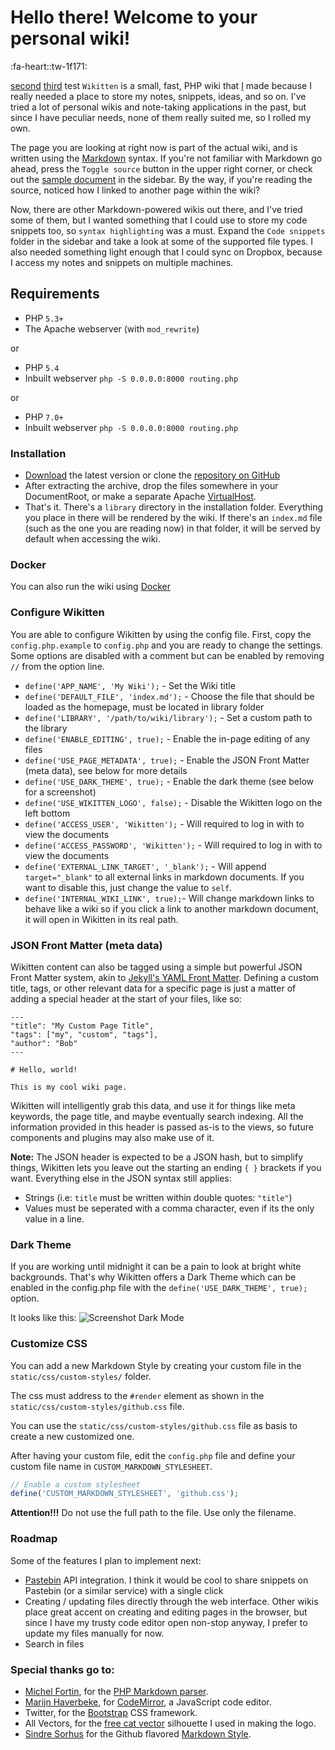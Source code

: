 # Hello there! Welcome to your personal wiki!

:fa-heart::tw-1f171:

[second](second.md)
[third](third.md)
test
`Wikitten` is a small, fast, PHP wiki that [I][1] made because I really needed a place to store my notes, snippets, ideas, and so on. I've tried a lot of personal wikis and note-taking applications in the past, but since I have peculiar needs, none of them really suited me, so I rolled my own.

[1]: https://github.com/devaneando/wikitten

The page you are looking at right now is part of the actual wiki, and is written using the [Markdown](http://daringfireball.net/projects/markdown/syntax) syntax. If you're not familiar with Markdown go ahead, press the `Toggle source` button in the upper right corner, or check out the [sample document](Sample%20Markdown%20document.md) in the sidebar. By the way, if you're reading the source, noticed how I linked to another page within the wiki?

Now, there are other Markdown-powered wikis out there, and I've tried some of them, but I wanted something that I could use to store my code snippets too, so `syntax highlighting` was a must. Expand the `Code snippets` folder in the sidebar and take a look at some of the supported file types. I also needed something light enough that I could sync on Dropbox, because I access my notes and snippets on multiple machines.

## Requirements

- PHP `5.3+`
- The Apache webserver (with `mod_rewrite`)

or

- PHP `5.4`
- Inbuilt webserver `php -S 0.0.0.0:8000 routing.php`

or

- PHP `7.0+`
- Inbuilt webserver `php -S 0.0.0.0:8000 routing.php`

### Installation

- [Download](https://github.com/devaneando/Wikitten/archive/master.zip) the latest version or clone the [repository on GitHub](https://github.com/devaneando/Wikitten)
- After extracting the archive, drop the files somewhere in your DocumentRoot, or make a separate Apache [VirtualHost](http://httpd.apache.org/docs/2.2/mod/core.html#virtualhost).
- That's it. There's a `library` directory in the installation folder. Everything you place in there will be rendered by the wiki. If there's an `index.md` file (such as the one you are reading now) in that folder, it will be served by default when accessing the wiki.

### Docker

You can also run the wiki using [Docker](https://github.com/devaneando/Wikitten/wiki/Docker-instructions)

### Configure Wikitten

You are able to configure Wikitten by using the config file.
First, copy the `config.php.example` to `config.php` and you are ready to change the settings.
Some options are disabled with a comment but can be enabled by removing `//` from the option line.

- `define('APP_NAME', 'My Wiki');` - Set the Wiki title
- `define('DEFAULT_FILE', 'index.md');` - Choose the file that should be loaded as the homepage, must be located in library folder
- `define('LIBRARY', '/path/to/wiki/library');` - Set a custom path to the library
- `define('ENABLE_EDITING', true);` - Enable the in-page editing of any files
- `define('USE_PAGE_METADATA', true);` - Enable the JSON Front Matter (meta data), see below for more details
- `define('USE_DARK_THEME', true);` - Enable the dark theme (see below for a screenshot)
- `define('USE_WIKITTEN_LOGO', false);` - Disable the Wikitten logo on the left bottom
- `define('ACCESS_USER', 'Wikitten');` - Will required to log in with to view the documents
- `define('ACCESS_PASSWORD', 'Wikitten');` - Will required to log in with to view the documents
- `define('EXTERNAL_LINK_TARGET', '_blank');` - Will append `target="_blank"` to all external links in markdown documents. If you want to disable this, just change the value to `self`.
- `define('INTERNAL_WIKI_LINK', true);`- Will change markdown links to behave like a wiki so if you click a link to another markdown document, it will open in Wikitten in its real path.

### JSON Front Matter (meta data)

Wikitten content can also be tagged using a simple but powerful JSON Front Matter system, akin to [Jekyll's YAML Front Matter](https://github.com/mojombo/jekyll/wiki/YAML-Front-Matter). Defining a custom title, tags, or other
relevant data for a specific page is just a matter of adding a special header at the start of your files, like so:

    ---
    "title": "My Custom Page Title",
    "tags": ["my", "custom", "tags"],
    "author": "Bob"
    ---

    # Hello, world!

    This is my cool wiki page.

Wikitten will intelligently grab this data, and use it for things like meta keywords, the
page title, and maybe eventually search indexing. All the information provided in this
header is passed as-is to the views, so future components and plugins may also make use of it.

**Note:** The JSON header is expected to be a JSON hash, but to simplify things, Wikitten lets you leave out the starting an ending `{ }` brackets if you want. Everything else in the JSON syntax still applies:

- Strings (i.e: `title` must be written within double quotes: `"title"`)
- Values must be seperated with a comma character, even if its the only value in a line.

### Dark Theme

If you are working until midnight it can be a pain to look at bright white backgrounds. That's why Wikitten offers a Dark Theme which can be enabled in the config.php file with the `define('USE_DARK_THEME', true);` option.

It looks like this:
![Screenshot Dark Mode](static/img/screenshot_dark.png)

### Customize CSS

You can add a new Markdown Style by creating your custom file in the `static/css/custom-styles/` folder.

The css must address to the `#render` element as shown in the `static/css/custom-styles/github.css` file.

You can use the `static/css/custom-styles/github.css` file as basis to create a new customized one.

After having your custom file, edit the `config.php` file and define your custom file name in `CUSTOM_MARKDOWN_STYLESHEET`.

```php
// Enable a custom stylesheet
define('CUSTOM_MARKDOWN_STYLESHEET', 'github.css');
```

**Attention!!!** Do not use the full path to the file. Use only the filename.

### Roadmap

Some of the features I plan to implement next:

- [Pastebin](http://pastebin.com/) API integration. I think it would be cool to share snippets on Pastebin (or a similar service) with a single click
- Creating / updating files directly through the web interface. Other wikis place great accent on creating and editing pages in the browser, but since I have my trusty code editor open non-stop anyway, I prefer to update my files manually for now.
- Search in files

### Special thanks go to:

- [Michel Fortin](http://michelf.ca/home/), for the [PHP Markdown parser](http://michelf.ca/projects/php-markdown/).
- [Marijn Haverbeke](http://marijnhaverbeke.nl/), for [CodeMirror](http://codemirror.net/), a JavaScript code editor.
- Twitter, for the [Bootstrap](http://twitter.github.com/bootstrap/) CSS framework.
- All Vectors, for the [free cat vector](http://www.allvectors.com/cats-vector/) silhouette I used in making the logo.
- [Sindre Sorhus](https://sindresorhus.com/) for the Github flavored [Markdown Style](https://github.com/sindresorhus/github-markdown-css).